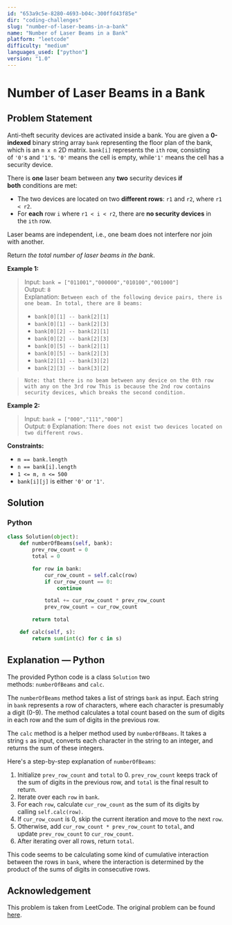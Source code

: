 ```yaml
---
id: "653a9c5e-8280-4693-b04c-300ffd43f85e"
dir: "coding-challenges"
slug: "number-of-laser-beams-in-a-bank"
name: "Number of Laser Beams in a Bank"
platform: "leetcode"
difficulty: "medium"
languages_used: ["python"]
version: "1.0"
---
```


# Number of Laser Beams in a Bank

## Problem Statement

Anti-theft security devices are activated inside a bank. You are given a **0-indexed** binary string array `bank` representing the floor plan of the bank, which is an `m x n` 2D matrix. `bank[i]` represents the `ith` row, consisting of `'0'`s and `'1'`s. `'0'` means the cell is empty, while`'1'` means the cell has a security device.

There is **one** laser beam between any **two** security devices **if both** conditions are met:

- The two devices are located on two **different rows**: `r1` and `r2`, where `r1 < r2`.
- For **each** row `i` where `r1 < i < r2`, there are **no security devices** in the `ith` row.

Laser beams are independent, i.e., one beam does not interfere nor join with another.

Return *the total number of laser beams in the bank*.

**Example 1:**

> Input: `bank = ["011001","000000","010100","001000"]`  
> Output: `8`  
> Explanation: `Between each of the following device pairs, there is one beam. In total, there are 8 beams:`
>
> - `bank[0][1] -- bank[2][1]`
> - `bank[0][1] -- bank[2][3]`
> - `bank[0][2] -- bank[2][1]`
> - `bank[0][2] -- bank[2][3]`
> - `bank[0][5] -- bank[2][1]`
> - `bank[0][5] -- bank[2][3]`
> - `bank[2][1] -- bank[3][2]`
> - `bank[2][3] -- bank[3][2]`

> `Note: that there is no beam between any device on the 0th row with any on the 3rd row This is because the 2nd row contains security devices, which breaks the second condition.`

**Example 2:**

> Input: `bank = ["000","111","000"]`  
> Output: `0`
> Explanation: `There does not exist two devices located on two different rows.`

**Constraints:**

- `m == bank.length`
- `n == bank[i].length`
- `1 <= m, n <= 500`
- `bank[i][j]` is either `'0'` or `'1'`.

## Solution

### Python

```python
class Solution(object):
    def numberOfBeams(self, bank):
        prev_row_count = 0
        total = 0

        for row in bank:
            cur_row_count = self.calc(row)
            if cur_row_count == 0:
                continue

            total += cur_row_count * prev_row_count
            prev_row_count = cur_row_count

        return total

    def calc(self, s):
        return sum(int(c) for c in s)
```

## Explanation — Python

The provided Python code is a class `Solution` two methods: `numberOfBeams` and `calc`.

The `numberOfBeams` method takes a list of strings `bank` as input. Each string in `bank` represents a row of characters, where each character is presumably a digit (0-9). The method calculates a total count based on the sum of digits in each row and the sum of digits in the previous row.

The `calc` method is a helper method used by `numberOfBeams`. It takes a string `s` as input, converts each character in the string to an integer, and returns the sum of these integers.

Here's a step-by-step explanation of `numberOfBeams`:

1. Initialize `prev_row_count` and `total` to 0. `prev_row_count` keeps track of the sum of digits in the previous row, and `total` is the final result to return.
2. Iterate over each `row` in `bank`.
3. For each `row`, calculate `cur_row_count` as the sum of its digits by calling `self.calc(row)`.
4. If `cur_row_count` is 0, skip the current iteration and move to the next `row`.
5. Otherwise, add `cur_row_count * prev_row_count` to `total`, and update `prev_row_count` to `cur_row_count`.
6. After iterating over all rows, return `total`.

This code seems to be calculating some kind of cumulative interaction between the rows in `bank`, where the interaction is determined by the product of the sums of digits in consecutive rows.

## Acknowledgement

This problem is taken from LeetCode. The original problem can be found [here](https://leetcode.com/problems/number-of-laser-beams-in-a-bank/).
